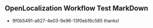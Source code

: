 ## OpenLocalization Workflow Test MarkDown
* 9f0b5491-a627-4e03-9e96-13f0eb16c585 thanks!

<!--HONumber=Jul16_HO2-->


